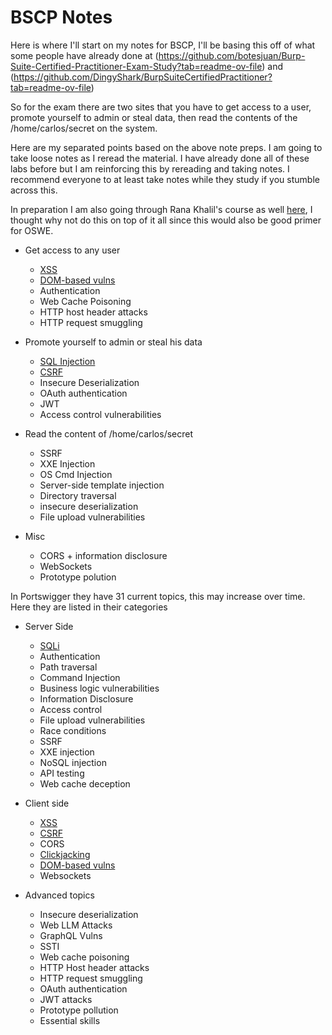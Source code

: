 # BSCP Notes

Here is where I'll start on my notes for BSCP, I'll be basing this off of what some people have already done at (https://github.com/botesjuan/Burp-Suite-Certified-Practitioner-Exam-Study?tab=readme-ov-file) and (https://github.com/DingyShark/BurpSuiteCertifiedPractitioner?tab=readme-ov-file)

So for the exam there are two sites that you have to get access to a user, promote yourself to admin or steal data, then read the contents of the /home/carlos/secret on the system.

Here are my separated points based on the above note preps. I am going to take loose notes as I reread the material. I have already done all of these labs before but I am reinforcing this by rereading and taking notes. I recommend everyone to at least take notes while they study if you stumble across this.  

In preparation I am also going through Rana Khalil's course as well [here](https://academy.ranakhalil.com/), I thought why not do this on top of it all since this would also be good primer for OSWE. 

- Get access to any user
  - [XSS](/bscp/xss.md)
  - [DOM-based vulns](bscp/dom_based.md)
  - Authentication
  - Web Cache Poisoning
  - HTTP host header attacks
  - HTTP request smuggling

- Promote yourself to admin or steal his data
  - [SQL Injection](/bscp/sqli.md)
  - [CSRF](/bscp/csrf.md)
  - Insecure Deserialization
  - OAuth authentication
  - JWT
  - Access control vulnerabilities

- Read the content of /home/carlos/secret
  - SSRF
  - XXE Injection
  - OS Cmd Injection
  - Server-side template injection
  - Directory traversal
  - insecure deserialization
  - File upload vulnerabilities
 
- Misc
  - CORS + information disclosure
  - WebSockets
  - Prototype polution

In Portswigger they have 31 current topics, this may increase over time. Here they are listed in their categories

- Server Side
  - [SQLi](/bscp/sqli.md)
  - Authentication
  - Path traversal
  - Command Injection
  - Business logic vulnerabilities
  - Information Disclosure
  - Access control
  - File upload vulnerabilities
  - Race conditions
  - SSRF
  - XXE injection
  - NoSQL injection
  - API testing
  - Web cache deception
 
- Client side
  - [XSS](/bscp/xss.md)
  - [CSRF](/bscp/csrf.md)
  - CORS
  - [Clickjacking](/bscp/clickjacking.md)
  - [DOM-based vulns](bscp/dom_based.md)
  - Websockets

- Advanced topics
  - Insecure deserialization
  - Web LLM Attacks
  - GraphQL Vulns
  - SSTI
  - Web cache poisoning
  - HTTP Host header attacks
  - HTTP request smuggling
  - OAuth authentication
  - JWT attacks
  - Prototype pollution
  - Essential skills

